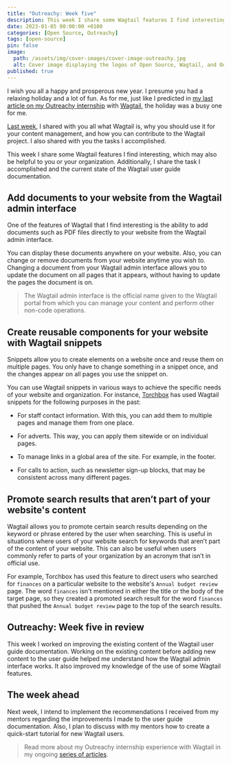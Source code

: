 ```yaml
---
title: "Outreachy: Week five"
description: This week I share some Wagtail features I find interesting, which may also be helpful to you or your organization.
date: 2023-01-05 00:00:00 +0100
categories: [Open Source, Outreachy]
tags: [open-source]
pin: false
image:
  path: /assets/img/cover-images/cover-image-outreachy.jpg
  alt: Cover image displaying the logos of Open Source, Wagtail, and Outreachy.
published: true
---
```


I wish you all a happy and prosperous new year. I presume you had a relaxing holiday and a lot of fun. As for me, just like I predicted in [my last article on my Outreachy internship](https://activuscode.hashnode.dev/outreachy-week-four) with [Wagtail](https://wagtail.org/), the holiday was a busy one for me.

[Last week](/posts/outreachy-week-four), I shared with you all what Wagtail is, why you should use it for your content management, and how you can contribute to the Wagtail project. I also shared with you the tasks I accomplished.

This week I share some Wagtail features I find interesting, which may also be helpful to you or your organization. Additionally, I share the task I accomplished and the current state of the Wagtail user guide documentation.

## Add documents to your website from the Wagtail admin interface

One of the features of Wagtail that I find interesting is the ability to add documents such as PDF files directly to your website from the Wagtail admin interface.

You can display these documents anywhere on your website. Also, you can change or remove documents from your website anytime you wish to. Changing a document from your Wagtail admin interface allows you to update the document on all pages that it appears, without having to update the pages the document is on.

> The Wagtail admin interface is the official name given to the Wagtail portal from which you can manage your content and perform other non-code operations.

## Create reusable components for your website with Wagtail snippets

Snippets allow you to create elements on a website once and reuse them on multiple pages. You only have to change something in a snippet once, and the changes appear on all pages you use the snippet on.

You can use Wagtail snippets in various ways to achieve the specific needs of your website and organization. For instance, [Torchbox](https://torchbox.com) has used Wagtail snippets for the following purposes in the past:

* For staff contact information. With this, you can add them to multiple pages and manage them from one place.
    
* For adverts. This way, you can apply them sitewide or on individual pages.
    
* To manage links in a global area of the site. For example, in the footer.
    
* For calls to action, such as newsletter sign-up blocks, that may be consistent across many different pages.
    

## Promote search results that aren’t part of your website's content

Wagtail allows you to promote certain search results depending on the keyword or phrase entered by the user when searching. This is useful in situations where users of your website search for keywords that aren’t part of the content of your website. This can also be useful when users commonly refer to parts of your organization by an acronym that isn’t in official use.

For example, Torchbox has used this feature to direct users who searched for `finances` on a particular website to the website's `Annual budget review` page. The word `finances` isn't mentioned in either the title or the body of the target page, so they created a promoted search result for the word `finances` that pushed the `Annual budget review` page to the top of the search results.

## Outreachy: Week five in review

This week I worked on improving the existing content of the Wagtail user guide documentation. Working on the existing content before adding new content to the user guide helped me understand how the Wagtail admin interface works. It also improved my knowledge of the use of some Wagtail features.

## The week ahead

Next week, I intend to implement the recommendations I received from my mentors regarding the improvements I made to the user guide documentation. Also, I plan to discuss with my mentors how to create a quick-start tutorial for new Wagtail users.

> Read more about my Outreachy internship experience with Wagtail in my ongoing [series of articles](/categories/outreachy).
